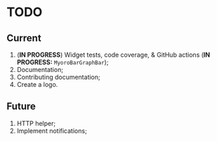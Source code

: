 # TODO

## Current

1. (**IN PROGRESS**) Widget tests, code coverage, & GitHub actions (**IN PROGRESS:** `MyoroBarGraphBar`);
1. Documentation;
1. Contributing documentation;
1. Create a logo.

## Future

1. HTTP helper;
1. Implement notifications;
